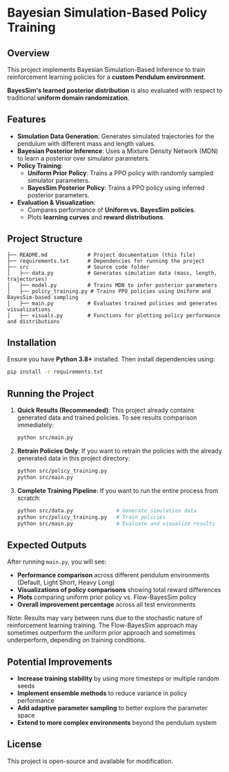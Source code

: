 # Bayesian Simulation-Based Policy Training

## Overview
This project implements Bayesian Simulation-Based Inference to train reinforcement learning policies for a **custom Pendulum environment**. 

**BayesSim's learned posterior distribution** is also evaluated with respect to traditional **uniform domain randomization**.

## Features
- **Simulation Data Generation**: Generates simulated trajectories for the pendulum with different mass and length values.
- **Bayesian Posterior Inference**: Uses a Mixture Density Network (MDN) to learn a posterior over simulator parameters.
- **Policy Training**:
  - **Uniform Prior Policy**: Trains a PPO policy with randomly sampled simulator parameters.
  - **BayesSim Posterior Policy**: Trains a PPO policy using inferred posterior parameters.
- **Evaluation & Visualization**:
  - Compares performance of **Uniform vs. BayesSim policies**.
  - Plots **learning curves** and **reward distributions**.
  
## Project Structure
```
├── README.md             # Project documentation (this file)
├── requirements.txt      # Dependencies for running the project
├── src                   # Source code folder
│   ├── data.py           # Generates simulation data (mass, length, trajectories)
│   ├── model.py          # Trains MDN to infer posterior parameters
│   ├── policy_training.py # Trains PPO policies using Uniform and BayesSim-based sampling
│   ├── main.py           # Evaluates trained policies and generates visualizations
│   ├── visuals.py        # Functions for plotting policy performance and distributions
```

## Installation
Ensure you have **Python 3.8+** installed. Then install dependencies using:
```bash
pip install -r requirements.txt
```

## Running the Project
1. **Quick Results (Recommended)**:
   This project already contains generated data and trained policies. To see results comparison immediately:
   ```bash
   python src/main.py
   ```

2. **Retrain Policies Only**:
   If you want to retrain the policies with the already generated data in this project directory:
   ```bash
   python src/policy_training.py
   python src/main.py
   ```

3. **Complete Training Pipeline**:
   If you want to run the entire process from scratch:
   ```bash
   python src/data.py              # Generate simulation data
   python src/policy_training.py   # Train policies
   python src/main.py              # Evaluate and visualize results
   ```

## Expected Outputs
After running `main.py`, you will see:
- **Performance comparison** across different pendulum environments (Default, Light Short, Heavy Long)
- **Visualizations of policy comparisons** showing total reward differences
- **Plots** comparing uniform prior policy vs. Flow-BayesSim policy
- **Overall improvement percentage** across all test environments

Note: Results may vary between runs due to the stochastic nature of reinforcement learning training. The Flow-BayesSim approach may sometimes outperform the uniform prior approach and sometimes underperform, depending on training conditions.

## Potential Improvements
- **Increase training stability** by using more timesteps or multiple random seeds
- **Implement ensemble methods** to reduce variance in policy performance
- **Add adaptive parameter sampling** to better explore the parameter space
- **Extend to more complex environments** beyond the pendulum system

## License
This project is open-source and available for modification.


